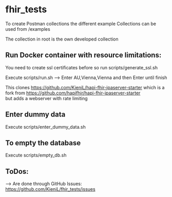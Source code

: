 # fhir_tests

To create Postman collections the different example Collections can be used from /examples

The collection in root is the own developed collection


## Run Docker container with resource limitations:
You need to create ssl certificates before so run scripts/generate_ssl.sh

Execute scripts/run.sh --> Enter AU,Vienna,Vienna and then Enter until finish

This clones https://github.com/KieniL/hapi-fhir-jpaserver-starter which is a fork from https://github.com/hapifhir/hapi-fhir-jpaserver-starter <br/> but adds a webserver with rate limiting

## Enter dummy data
Execute scripts/enter_dummy_data.sh

## To empty the database
Execute scripts/empty_db.sh

## ToDos:
--> Are done through GitHub Issues: https://github.com/KieniL/fhir_tests/issues